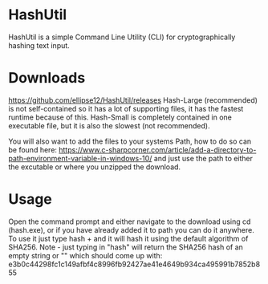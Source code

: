 # HashUtil
HashUtil is a simple Command Line Utility (CLI) for cryptographically hashing text input.


# Downloads 
https://github.com/ellipse12/HashUtil/releases Hash-Large (recommended) is not self-contained so it has a lot of supporting files, it has the fastest runtime because of this. Hash-Small is completely contained in one executable file, but it is also the slowest (not recommended).

You will also want to add the files to your systems Path, how to do so can be found here: https://www.c-sharpcorner.com/article/add-a-directory-to-path-environment-variable-in-windows-10/ and just use the path to either the excutable or where you unzipped the download.

# Usage 
Open the command prompt and either navigate to the download using cd (hash.exe), or if you have already added it to path you can do it anywhere. To use it just type hash + <your input> and it will hash it using the default algorithm of SHA256. Note - just typing in "hash" will return the SHA256 hash of an empty string or "" which should come up with: e3b0c44298fc1c149afbf4c8996fb92427ae41e4649b934ca495991b7852b855 
